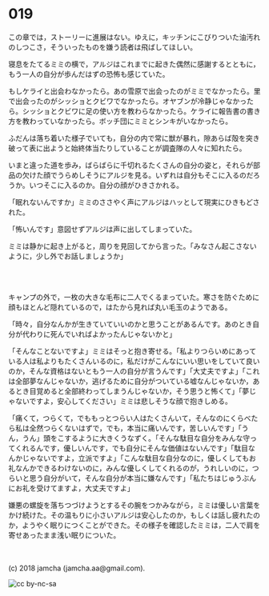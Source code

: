 # 019

この章では，ストーリーに進展はない。ゆえに，キッチンにこびりついた油汚れのしつこさ，そういったものを嫌う読者は飛ばしてほしい。  

寝息をたてるミミの横で，アルジはこれまでに起きた偶然に感謝するとともに，もう一人の自分が歩んだはずの恐怖も感じていた。  

もしケライと出会わなかったら。あの雪原で出会ったのがミミでなかったら。里で出会ったのがシッショとクビワでなかったら。オヤブンが冷静じゃなかったら。シッショとクビワに足の使い方を教わらなかったら。ケライに報告書の書き方を教わっていなかったら。ボッチ団にミミとシンキがいなかったら。  

ふだんは落ち着いた様子でいても，自分の内で常に獣が暴れ，隙あらば殻を突き破って表に出ようと始終体当たりしていることが調査隊の人々に知れたら。  

いまと違った道を歩み，ばらばらに千切れるたくさんの自分の姿と，それらが部品の欠けた顔でうらめしそうにアルジを見る。いずれは自分もそこに入るのだろうか。いつそこに入るのか。自分の顔がひきさかれる。  

「眠れないんですか」ミミのささやく声にアルジはハッとして現実にひきもどされた。  

「怖いんです」意図せずアルジは声に出してしまっていた。  

ミミは静かに起き上がると，周りを見回してから言った。「みなさん起こさないように，少し外でお話しましょうか」  

<br>  
<br>  

キャンプの外で，一枚の大きな毛布に二人でくるまっていた。寒さを防ぐために顔もほとんど隠れているので，はたから見れば丸い毛玉のようである。  

「時々，自分なんかが生きていていいのかと思うことがあるんです。あのとき自分が代わりに死んでいればよかったんじゃないかと」  

「そんなことないですよ」ミミはそっと抱き寄せる。「私よりつらいめにあっている人は私よりもたくさんいるのに，私だけがこんなにいい思いをしていて良いのか，そんな資格はないともう一人の自分が言うんです」「大丈夫ですよ」「これは全部夢なんじゃないか，逃げるために自分がついている嘘なんじゃないか，あるとき目覚めると全部終わってしまうんじゃないか，そう思うと怖くて」「夢じゃないですよ，安心してください」ミミは悲しそうな顔で抱きしめる。  

「痛くて，つらくて，でももっとつらい人はたくさんいて，そんなのにくらべたら私は全然つらくないはずで，でも，本当に痛いんです，苦しいんです」「うん，うん」頭をこするように大きくうなずく。「そんな駄目な自分をみんな守ってくれるんです，優しいんです，でも自分にそんな価値はないんです」「駄目なんかじゃないですよ，立派ですよ」「こんな駄目な自分なのに，優しくしてもお礼なんかできるわけないのに，みんな優しくしてくれるのが，うれしいのに，つらいと思う自分がいて，そんな自分が本当に嫌なんです」「私たちはじゅうぶんにお礼を受けてますよ，大丈夫ですよ」  

嫌悪の螺旋を落ちつづけようとするその腕をつかみながら，ミミは優しい言葉をかけ続けた。その温もりに小さいアルジは安心したのか，もしくは話し疲れたのか，ようやく眠りにつくことができた。その様子を確認したミミは，二人で肩を寄せあったまま浅い眠りについた。  

<br>  
<br>  
(c) 2018 jamcha (jamcha.aa@gmail.com).  

![cc by-nc-sa](http://i.creativecommons.org/l/by-nc-sa/4.0/88x31.png)
